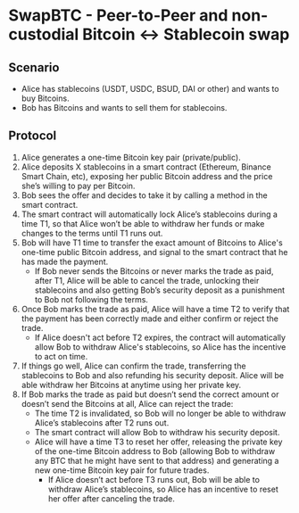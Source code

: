 # SwapBTC - Peer-to-Peer and non-custodial Bitcoin <-> Stablecoin swap

## Scenario
* Alice has stablecoins (USDT, USDC, BSUD, DAI or other) and wants to buy Bitcoins.
* Bob has Bitcoins and wants to sell them for stablecoins.

## Protocol
 1. Alice generates a one-time Bitcoin key pair (private/public).
 2. Alice deposits X stablecoins in a smart contract (Ethereum, Binance Smart Chain, etc), exposing her public Bitcoin address and the price she’s willing to pay per Bitcoin.
 3. Bob sees the offer and decides to take it by calling a method in the smart contract.
 4. The smart contract will automatically lock Alice’s stablecoins during a time T1, so that Alice won’t be able to withdraw her funds or make changes to the terms until T1 runs out.
 5. Bob will have T1 time to transfer the exact amount of Bitcoins to Alice's one-time public Bitcoin address, and signal to the smart contract that he has made the payment.
    - If Bob never sends the Bitcoins or never marks the trade as paid, after T1, Alice will be able to cancel the trade, unlocking their stablecoins and also getting Bob’s security deposit as a punishment to Bob not following the terms.
 6. Once Bob marks the trade as paid, Alice will have a time T2 to verify that the payment has been correctly made and either confirm or reject the trade.
    - If Alice doesn't act before T2 expires, the contract will automatically allow Bob to withdraw Alice's stablecoins, so Alice has the incentive to act on time.
 7. If things go well, Alice can confirm the trade, transferring the stablecoins to Bob and also refunding his security deposit. Alice will be able withdraw her Bitcoins at anytime using her private key.
 8. If Bob marks the trade as paid but doesn’t send the correct amount or doesn’t send the Bitcoins at all, Alice can reject the trade:
    - The time T2 is invalidated, so Bob will no longer be able to withdraw Alice’s stablecoins after T2 runs out.
    - The smart contract will allow Bob to withdraw his security deposit.
    - Alice will have a time T3 to reset her offer, releasing the private key of the one-time Bitcoin address to Bob (allowing Bob to withdraw any BTC that he might have sent to that address) and generating a new one-time Bitcoin key pair for future trades.
      * If Alice doesn’t act before T3 runs out, Bob will be able to withdraw Alice’s stablecoins, so Alice has an incentive to reset her offer after canceling the trade.
